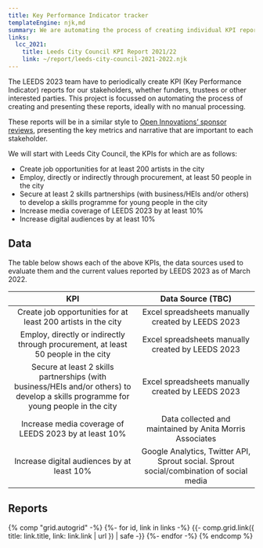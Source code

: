 ```yaml
---
title: Key Performance Indicator tracker
templateEngine: njk,md
summary: We are automating the process of creating individual KPI reports for our stakeholders.
links:
  lcc_2021:
    title: Leeds City Council KPI Report 2021/22
    link: ~/report/leeds-city-council-2021-2022.njk
---
```


The LEEDS 2023 team have to periodically create KPI (Key Performance Indicator) reports for our stakeholders,
whether funders, trustees or other interested parties. This project is focussed on automating the process of
creating and presenting these reports, ideally with no manual processing.

These reports will be in a similar style to [Open Innovations’ sponsor reviews][OI_REVIEW], presenting the key
metrics and narrative that are important to each stakeholder. 

[OI_REVIEW]: https://open-innovations.org/services/sponsors/reports/2021/

We will start with Leeds City Council, the KPIs for which are as follows: 

* Create job opportunities for at least 200 artists in the city 
* Employ, directly or indirectly through procurement, at least 50 people in the city 
* Secure at least 2 skills partnerships (with business/HEIs and/or others) to develop a skills programme for young people in the city
* Increase media coverage of LEEDS 2023 by at least 10% 
* Increase digital audiences by at least 10% 

## Data

The table below shows each of the above KPIs, the data sources used to evaluate them and the current values reported by LEEDS 2023 as of March 2022. 

  KPI         |  Data Source (TBC)
:------------:|:------------------:
Create job opportunities for at least 200 artists in the city | Excel spreadsheets manually created by LEEDS 2023
Employ, directly or indirectly through procurement, at least 50 people in the city | Excel spreadsheets manually created by LEEDS 2023
Secure at least 2 skills partnerships (with business/HEIs and/or others) to develop a skills programme for young people in the city | Excel spreadsheets manually created by LEEDS 2023
Increase media coverage of LEEDS 2023 by at least 10% | Data collected and maintained by Anita Morris Associates
Increase digital audiences by at least 10% | Google Analytics, Twitter API, Sprout social. Sprout social/combination of social media 

## Reports

{% comp "grid.autogrid" -%}
  {%- for id, link in links -%}
    {{- comp.grid.link({
      title: link.title,
      link: link.link | url
    }) | safe -}}
  {%- endfor -%}
{% endcomp %}
